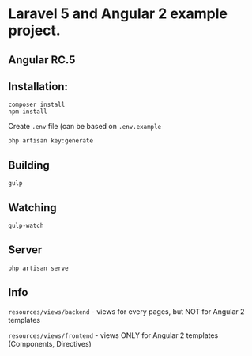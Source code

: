 # Laravel 5 and Angular 2 example project.
## Angular RC.5

## Installation:

```
composer install
npm install
```
Create `.env` file (can be based on `.env.example`
```
php artisan key:generate
```

## Building

```
gulp
```

## Watching

```
gulp-watch
```

## Server

```
php artisan serve
```

## Info

`resources/views/backend` - views for every pages, but NOT for Angular 2 templates

`resources/views/frontend` - views ONLY for Angular 2 templates (Components, Directives)

